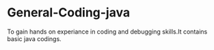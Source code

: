 # General-Coding-java
To gain hands on experiance in coding and debugging skills.It contains basic java codings.
